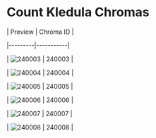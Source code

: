 # Count Kledula Chromas


| Preview | Chroma ID |

|---------|-----------|

| ![240003](https://raw.communitydragon.org/latest/plugins/rcp-be-lol-game-data/global/default/v1/champion-chroma-images/240/240003.png) | 240003 |

| ![240004](https://raw.communitydragon.org/latest/plugins/rcp-be-lol-game-data/global/default/v1/champion-chroma-images/240/240004.png) | 240004 |

| ![240005](https://raw.communitydragon.org/latest/plugins/rcp-be-lol-game-data/global/default/v1/champion-chroma-images/240/240005.png) | 240005 |

| ![240006](https://raw.communitydragon.org/latest/plugins/rcp-be-lol-game-data/global/default/v1/champion-chroma-images/240/240006.png) | 240006 |

| ![240007](https://raw.communitydragon.org/latest/plugins/rcp-be-lol-game-data/global/default/v1/champion-chroma-images/240/240007.png) | 240007 |

| ![240008](https://raw.communitydragon.org/latest/plugins/rcp-be-lol-game-data/global/default/v1/champion-chroma-images/240/240008.png) | 240008 |
